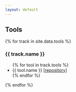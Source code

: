 ```yaml
---
layout: default
---
```

## Tools

{% for track in site.data.tools %}
### {{ track.name }}
<ul>
{% for tool in track.tools %}
<li> {{ tool.name }} [<a href="{{ tool.repo }}">repository</a>]</li>
{% endfor %}
</ul>
{% endfor %}

